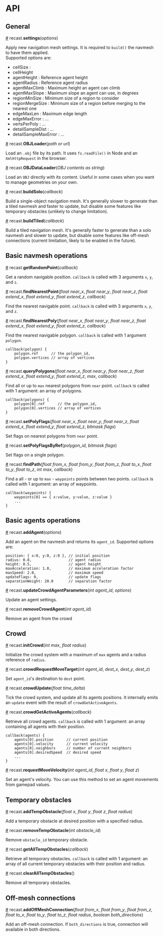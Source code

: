 # API

## General
<a name="recast.settings" href="API#recast.settings">#</a> recast.<b>settings</b>(<i>options</i>)

Apply new navigation mesh settings. It is required to `build()` the navmesh to have them applied.<br>
Supported options are:
* cellSize : 
* cellHeight
* agentHeight : Reference agent height
* agentRadius : Reference agent radius
* agentMaxClimb : Maximum height an agent can climb
* agentMaxSlope : Maximum slope an agent can use, in degrees
* regionMinSize : Minimum size of a region to consider
* regionMergeSize : Minimum size of a region before merging to the nearest one
* edgeMaxLen : Maximum edge length 
* edgeMaxError : ...
* vertsPerPoly : ...
* detailSampleDist : ...
* detailSampleMaxError : ...


<a name="recast.OBJLoader" href="API#recast.OBJLoader">#</a> recast.<b>OBJLoader</b>(<i>path or url</i>)

Load an `.obj` file by its path. It uses `fs.readFile()` in Node and an `XmlHttpRequest` in the browser.

<a name="recast.OBJDataLoader" href="API#recast.OBJDataLoader">#</a> recast.<b>OBJDataLoader</b>(<i>OBJ contents as string</i>)

Load an `OBJ` directly with its content. Useful in some cases when you want to manage geometries on your own.

<a name="recast.buildSolo" href="API#recast.buildSolo">#</a> recast.<b>buildSolo</b>(<i>callback</i>)

Build a single-object navigation mesh. It's generally slower to generate than a tiled navmesh and faster to update, but disable some features like temporary obstacles (unlikely to change limitation).

<a name="recast.buildTiled" href="API#recast.buildTiled">#</a> recast.<b>buildTiled</b>(<i>callback</i>)

Build a tiled navigation mesh. It's generally faster to generate than a solo navmesh and slower to update, but disable some features like off-mesh connections (current limitation, likely to be enabled in the future).

## Basic navmesh operations
<a name="recast.getRandomPoint" href="API#recast.getRandomPoint">#</a> recast.<b>getRandomPoint</b>(<i>callback</i>)

Get a random navigable position. `callback` is called with 3 arguments `x`, `y`, and `z`.

<a name="recast.findNearestPoint" href="API#recast.findNearestPoint">#</a> recast.<b>findNearestPoint</b>(<i>float near_x</i>, <i>float near_y</i>, <i>float near_z</i>, <i>float extend_x</i>, <i>float extend_y</i>, <i>float extend_z</i>, <i>callback</i>)

Find the nearest navigable point. `callback` is called with 3 arguments `x`, `y`, and `z`.

<a name="recast.findNearestPoly" href="API#recast.findNearestPoly">#</a> recast.<b>findNearestPoly</b>(<i>float near_x</i>, <i>float near_y</i>, <i>float near_z</i>, <i>float extend_x</i>, <i>float extend_y</i>, <i>float extend_z</i>, <i>callback</i>)

Find the nearest navigable polygon. `callback` is called with 1 argument `polygon`.

    callback(polygon) {
        polygon.ref      // the polygon_id,
        polygon.vertices // array of vertices
    }

<a name="recast.queryPolygons" href="API#recast.queryPolygons">#</a> recast.<b>queryPolygons</b>(<i>float near_x</i>, <i>float near_y</i>, <i>float near_z</i>, <i>float extend_x</i>, <i>float extend_y</i>, <i>float extend_z</i>, <i>max</i>, <i>callback</i>)

Find all or up to `max` nearest polygons from `near` point. `callback` is called with 1 argument: an array of polygons.

    callback(polygons) {
        polygon[0].ref      // the polygon_id,
        polygon[0].vertices // array of vertices
    }

<a name="recast.setPolyFlags" href="API#recast.setPolyFlags">#</a> recast.<b>setPolyFlags</b>(<i>float near_x</i>, <i>float near_y</i>, <i>float near_z</i>, <i>float extend_x</i>, <i>float extend_y</i>, <i>float extend_z</i>, <i>bitmask flags</i>)

Set flags on nearest polygons from `near` point.

<a name="recast.setPolyFlagsByRef" href="API#recast.setPolyFlagsByRef">#</a> recast.<b>setPolyFlagsByRef</b>(<i>polygon_id</i>, <i>bitmask flags</i>)

Set flags on a single polygon.

<a name="recast.findPath" href="API#recast.findPath">#</a> recast.<b>findPath</b>(<i>float from_x</i>, <i>float from_y</i>, <i>float from_z</i>, <i>float to_x</i>, <i>float to_y</i>, <i>float to_z</i>, <i>int max</i>, <i>callback</i>)

Find a all - or up to `max` - `waypoints` points between two points. `callback` is called with 1 argument: an array of waypoints.

    callback(waypoints) {
        waypoints[0] == { x:value, y:value, z:value }
        ...
    }

## Basic agents operations
<a name="recast.addAgent" href="API#recast.addAgent">#</a> recast.<b>addAgent</b>(<i>options</i>)

Add an agent on the navmesh and returns its `agent_id`. Supported options are:

    position: { x:0, y:0, z:0 }, // initial position
    radius: 0.8,                 // agent radius
    height: 0.5,                 // agent height
    maxAcceleration: 1.0,        // maximum acceleration factor
    maxSpeed: 2.0,               // maximum speed
    updateFlags: 0,              // update flags
    separationWeight: 20.0       // separation factor

<a name="recast.updateCrowdAgentParameters" href="API#recast.updateCrowdAgentParameters">#</a> recast.<b>updateCrowdAgentParameters</b>(<i>int agent_id</i>, <i>options</i>)

Update an agent settings.

<a name="recast.removeCrowdAgent" href="API#recast.removeCrowdAgent">#</a> recast.<b>removeCrowdAgent</b>(<i>int agent_id</i>)

Remove an agent from the crowd


## Crowd
<a name="recast.initCrowd" href="API#recast.initCrowd">#</a> recast.<b>initCrowd</b>(<i>int max</i>, <i>float radius</i>)

Initialize the crowd system with a maximum of `max` agents and a radius reference of `radius`.

<a name="recast.crowdRequestMoveTarget" href="API#recast.crowdRequestMoveTarget">#</a> recast.<b>crowdRequestMoveTarget</b>(<i>int agent_id</i>, <i>dest_x</i>, <i>dest_y</i>, <i>dest_z</i>)

Set `agent_id`'s destination to `dest` point.

<a name="recast.crowdUpdate" href="API#recast.crowdUpdate">#</a> recast.<b>crowdUpdate</b>(<i>float time_delta</i>)

Tick the crowd system, and update all its agents positions. It internally emits an `update` event with the result of `crowdGetActiveAgents`.

<a name="recast.crowdGetActiveAgents" href="API#recast.crowdGetActiveAgents">#</a> recast.<b>crowdGetActiveAgents</b>(<i>callback</i>)

Retrieve all crowd agents. `callback` is called with 1 argument: an array containing all agents with their position.

    callback(agents) {
        agents[0].position      // current position
        agents[0].velocity      // current velocity
        agents[0].neighbors     // number of current neighbors
        agents[0].desiredSpeed  // desired speed
        ...
    }

<a name="recast.requestMoveVelocity" href="API#recast.requestMoveVelocity">#</a> recast.<b>requestMoveVelocity</b>(<i>int agent_id</i>, <i>float x</i>, <i>float y</i>, <i>float z</i>)

Set an agent's velocity. You can use this method to set an agent movements from gamepad values.


## Temporary obstacles
<a name="recast.addTempObstacle" href="API#recast.addTempObstacle">#</a> recast.<b>addTempObstacle</b>(<i>float x</i>, <i>float y</i>, <i>float z</i>, <i>float radius</i>)

Add a temporary obstacle at desired position with a specified radius.

<a name="recast.removeTempObstacle" href="API#recast.removeTempObstacle">#</a> recast.<b>removeTempObstacle</b>(<i>int obstacle_id</i>)

Remove `obstacle_id` temporary obstacle.

<a name="recast.getAllTempObstacles" href="API#recast.getAllTempObstacles">#</a> recast.<b>getAllTempObstacles</b>(<i>callback</i>)

Retrieve all temporary obstacles. `callback` is called with 1 argument: an array of all current temporary obstacles with their position and radius.

<a name="recast.clearAllTempObstacles" href="API#recast.clearAllTempObstacles">#</a> recast.<b>clearAllTempObstacles</b>()

Remove all temporary obstacles.


## Off-mesh connections
<a name="recast.addOffMeshConnection" href="API#recast.addOffMeshConnection">#</a> recast.<b>addOffMeshConnection</b>(<i>float from_x</i>, <i>float from_y</i>, <i>float from_z</i>, <i>float to_x</i>, <i>float to_y</i>, <i>float to_z</i>, <i>float radius</i>, <i>boolean both_directions</i>)

Add an off-mesh connection. If `both_directions` is true, connection will available in both directions.
